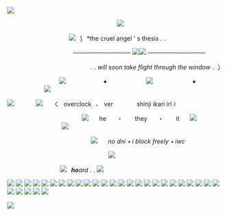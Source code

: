 ![](https://cdn.pfps.gg/banners/9788-shinji-ikari.png)

⠀⠀⠀⠀⠀⠀⠀⠀⠀⠀⠀⠀⠀⠀⠀⠀⠀⠀⠀⠀⠀⠀⠀⠀⠀![](https://64.media.tumblr.com/0ae853fc4d7d8bd12185186b88eb7b1e/c52ad6fcb3de7f16-96/s250x400/43ecb68f99374fa373b7faed7c2cf7fc8deb3810.gifv)

⠀⠀⠀⠀⠀⠀⠀⠀⠀⠀⠀⠀⠀⠀![](https://64.media.tumblr.com/97789890e01978cc3c1a0a5aec7af7d0/f066cc2dc9f6b40e-7e/s75x75_c1/f409556237bc248217821ad9a20092bee6cd0201.gifv)⠀⟆⠀*the cruel angel ' s thesis . .

⠀⠀⠀⠀⠀⠀⠀⠀⠀⠀⠀⠀⠀⠀⠀⎓⎓⎓⎓⎓⎓⎓⎓⎓⎓⎓⎓ ![](https://i.ibb.co/Z6WZDB7/IMG-7762.png)![](https://i.ibb.co/rvKX2w5/IMG-7763.png) ⎓⎓⎓⎓⎓⎓⎓⎓⎓⎓⎓⎓

⠀⠀⠀⠀⠀⠀⠀⠀⠀⠀⠀⠀⠀⠀⠀⠀⠀⠀⠀. . *will soon take flight through the window* . ㇁

⠀⠀⠀⠀⠀⠀⠀⠀⠀ ⠀ ⠀![](https://i.ibb.co/ZWRDYHb/IMG-6420.gif) ⠀⠀⠀⠀⠀⠀⠀⠀✦ ⠀⠀⠀⠀⠀⠀⠀⠀ [![](https://i.ibb.co/pPWBQqx/IMG-6416.gif)](https://rentry.co/overclocks) ⠀⠀⠀⠀⠀⠀⠀⠀ ✦ ⠀⠀⠀⠀⠀⠀⠀⠀ ![](https://i.ibb.co/ZWRDYHb/IMG-6420.gif)

![](https://64.media.tumblr.com/cbf044c84ff73268ed0502bfb67386e7/a996cbfba0b7a767-7d/s100x200/d0a388f7a8072c1af6ca4fac7319587deec9696c.pnj)⠀⠀⠀⠀⠀![](https://64.media.tumblr.com/6ff0e23f31edd1230bd818bf833f7d4a/1dc5e47a1373ca04-f5/s75x75_c1/ba089721888b7063f082a1287e8925e8447ec919.gifv) ⠀⠀ㄑ⠀overclock⠀˖⠀ ver
⠀⠀⠀⠀⠀shinji ikari irl ꒱

⠀⠀⠀⠀⠀⠀⠀⠀⠀⠀⠀⠀⠀⠀⠀⠀⠀![](https://i.ibb.co/xC5hfZ1/IMG-7235.gif) ⠀⠀he ⠀⠀・ ⠀⠀ they ⠀⠀・ ⠀⠀ it ⠀⠀![](https://i.ibb.co/b1JT2HG/IMG-7236.gif)⠀⠀⠀⠀⠀⠀⠀⠀⠀⠀ ⠀⠀![](https://64.media.tumblr.com/e91a23654cc92fc09cdcd90c829414c0/a996cbfba0b7a767-e4/s100x200/234fed7778f8e3b57bbd9a6a7587c46f2c69b546.pnj)

⠀⠀⠀⠀⠀⠀⠀⠀⠀⠀⠀⠀⠀⠀⠀⠀⠀⠀⠀![](https://64.media.tumblr.com/e88599040c9de1283cf56ba496ac07a0/b2f654d39279f464-1c/s75x75_c1/811cedb655bf3ea0c0b899282acd5a82d3efe4ab.gifv)⠀⠀  *no dni ⭒ i block freely ⭒ iwc*

⠀⠀⠀⠀⠀⠀⠀⠀⠀⠀⠀⠀⠀⠀⠀⠀⠀⠀⠀⠀⠀⠀⠀![](https://64.media.tumblr.com/fe4422b8808f8539356ff59e4ba45869/2cfabea7a88577f9-2f/s250x400/01e4247d3f7d49d7e8c01af75713224a4668aa07.gifv)

⠀⠀⠀⠀⠀⠀⠀⠀⠀⠀⠀⠀![](https://i.ibb.co/h9yR91J/IMG-7591.gif)⠀***ho**ard* . . ![](https://i.imgur.com/KmJ0mQL.gif)


![](https://i.ibb.co/1bBQszp/blinkies-Cafe-v-K.gif) ![](https://i.ibb.co/8YKCX8N/blinkies-Cafe-p-D.gif) ![](https://i.ibb.co/tDsHKss/done-02-b17f049b9d083acc0823b23918903b1a.gif) ![](https://64.media.tumblr.com/420ab3d1741e969827969dfcf712eb1c/0d2a691155200127-58/s250x400/f2b12932923eac2772d3b65d6cc71ea59310bb8a.gifv) ![](https://64.media.tumblr.com/27c21e139ee543e55675d6c65cdd57ee/tumblr_pbfgm2PvC81xz2nuuo2_100.gifv) ![](https://64.media.tumblr.com/466dfe2efb75d75236888fe1fac6f71d/tumblr_pbfgm2PvC81xz2nuuo1_100.gifv) ![](https://64.media.tumblr.com/96e4b383543401adbb88e4a6c06eb5d4/tumblr_pbfgm2PvC81xz2nuuo10_100.gifv) ![](https://64.media.tumblr.com/f7a9e83a6e4f3a7b3af3d27927aba83a/62fa2fa6a73a649d-3a/s400x600/9cdd8e0e7a63ea5f45cf991fe6cc67a8dae2cdcb.pnj) ![](https://64.media.tumblr.com/155c0d2beedc8f6c3c89b44febda02a3/3a2d604f6c5dca65-86/s100x200/c03c06196510b267726ac71c0ff58a40b1eab2c2.gifv) ![](https://64.media.tumblr.com/37cdf56d884a2efd8338f2c02a81cac6/62fa2fa6a73a649d-de/s100x200/1125f68d775ec796b476f3923a783b157ce86420.gifv) ![](https://64.media.tumblr.com/6eba594da7e30a6a8a1168dfe3ee5465/3a2d604f6c5dca65-b3/s100x200/577f609df83711ac00fcb773e8d1a574feb062c6.gifv) ![](https://64.media.tumblr.com/a3f54803dd8770cf6d06d2de8e05b3f2/62fa2fa6a73a649d-ff/s100x200/fcd10872b48d82ff494cee2de5fb3f2cfa898bbb.pnj) ![](https://64.media.tumblr.com/dbf98faa3862c0a0e0e90685a292ebb2/62fa2fa6a73a649d-06/s100x200/bc6879af74a2637e2c378f92ca942960895a01de.gifv) ![](https://64.media.tumblr.com/6c53355ccb7b507bbac998b13b55211c/3a2d604f6c5dca65-e5/s100x200/72486c051c5fdfeec0b4013a1ea850be90da72d1.gifv) ![](https://64.media.tumblr.com/fa6230ea83d40d58564925cc1835cdb5/3a2d604f6c5dca65-c7/s100x200/23f5bdd4188c649c192e6439a2c1afe5a3498397.gifv) ![](https://64.media.tumblr.com/3cef4d6f480ea6354473c232660fc4f3/3a2d604f6c5dca65-f2/s100x200/a39950c333910d1a41ec92a30249b97123eaec21.gifv) ![](https://64.media.tumblr.com/1554094347bb47617ed6ffb9e57d6430/39d7d1922617981a-2a/s100x200/c3fdc9bb634362d82172436aa0db5325c2df68ef.gifv) ![](https://64.media.tumblr.com/e60c5d1d0e76f1b6dbd4f30e6bebf519/39d7d1922617981a-48/s100x200/2eb3033767f43382e062db2077cbb1c5620610cb.gifv) ![](https://64.media.tumblr.com/9d0949f43ee99fc91b8f379f091fa134/39d7d1922617981a-bb/s100x200/df3b8c8932ab3be48cefb8075c3ce17a347488d2.gifv) ![](https://64.media.tumblr.com/5b311179207890a4177029e9772bce72/39d7d1922617981a-4f/s100x200/58d46ec5d7dbad7d7756696515b2e81b2c353dcd.gifv) ![](https://64.media.tumblr.com/d389ac34ce046f2cdfac9f059748b53f/39d7d1922617981a-f1/s100x200/43c617b5a14ba21e61c69b9c43ca78e9dc8782eb.gifv) ![](https://64.media.tumblr.com/54f2bad18eb4b788c65f991c47c78a63/39d7d1922617981a-e9/s100x200/f2701bdf1ac1b7c60d59c2dfad37e1d3f1da31bb.gifv) ![](https://64.media.tumblr.com/ed9a472b6cbd5116838ab59c051394d8/39d7d1922617981a-df/s100x200/710f5acaebbd604decbc3c42fa1571806a8dabee.gifv) ![](https://64.media.tumblr.com/ecde4dc7cae7323bde2ec24a11e0b147/39d7d1922617981a-ed/s100x200/9582d1716dd2d85c023147245f7d1a7c0647d997.gifv) ![](https://64.media.tumblr.com/2f4442f9bc8e41bcff24f0c6814104c6/39d7d1922617981a-24/s100x200/9d06381b696806598dc13b278d8aa3aa889808cb.gifv) ![](https://64.media.tumblr.com/5d56e6cb27ed9ea0880c804efdcd74bf/65ba793804d040e8-14/s100x200/80b8d3f5bacba96da7c79e66028eed583b26fa24.pnj) ![](https://64.media.tumblr.com/0b16c2041be4e461414d2f1bacac56f1/1f297d7c0fb8f039-a1/s250x400/fad1a2cef8ad442c37bf7c801fc4d7ccf56beaca.pnj) ![](https://64.media.tumblr.com/9cbdaa5dfc5720962ab381cd0d2410d2/2a2876b469cbc64f-d2/s250x400/b6616db75ff173b8e8a9fedbc405913c033b8ce0.pnj) ![](https://64.media.tumblr.com/71c78aa2a671b95d96dff833417effb9/9ffaf64204833848-d7/s100x200/5a252f9c8f05cb637e2096248a47f97ff12c97ca.pnj) ![](https://64.media.tumblr.com/33761e18976f963d45cc5adf2cc4c478/a996cbfba0b7a767-5b/s100x200/9c2496610c7a3df6d57408e041697c19ab2f8267.pnj)

![](https://64.media.tumblr.com/9382a319ea7cf700a6bcdbadbadccd91/2cfabea7a88577f9-01/s250x400/3bb27732c75d7f39fd9766cd5c3ea7bd5d1bee63.gifv)

